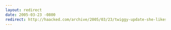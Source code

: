 ```yaml
---
layout: redirect
date: 2005-03-23 -0800
redirect: http://haacked.com/archive/2005/03/23/twiggy-update-she-likes-that-im-working-from-home.aspx/
---
```

